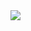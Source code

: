 <img src="https://capsule-render.vercel.app/api?type=venom&color=auto&height=높이&section=header&text=텍스트&fontSize=텍스트크기" />
